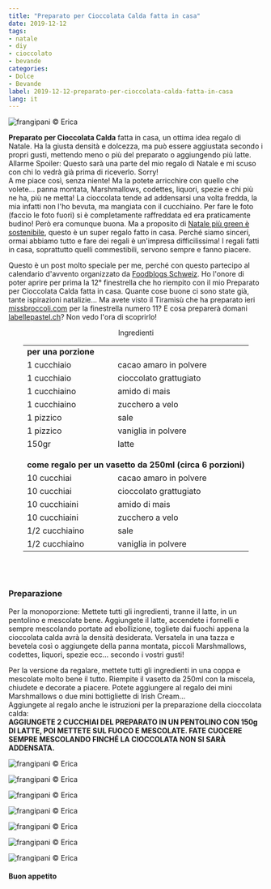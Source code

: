```yaml
---
title: "Preparato per Cioccolata Calda fatta in casa"
date: 2019-12-12
tags:
- natale
- diy
- cioccolato
- bevande
categories:
- Dolce
- Bevande
label: 2019-12-12-preparato-per-cioccolata-calda-fatta-in-casa
lang: it 
---
```

![](header.jpeg "frangipani © Erica")

**Preparato per Cioccolata Calda** fatta in casa, un ottima idea regalo di Natale. Ha la giusta densità e dolcezza, ma può essere aggiustata secondo i propri gusti, mettendo meno o più del preparato o aggiungendo più latte. 
Allarme Spoiler: Questo sarà una parte del mio regalo di Natale e mi scuso con chi lo vedrà già prima di riceverlo. Sorry! 
<br />
A me piace così, senza niente! Ma la potete arricchire con quello che volete... panna montata, Marshmallows, codettes, liquori, spezie e chi più ne ha, più ne metta! La cioccolata tende ad addensarsi una volta fredda, la mia infatti non l'ho bevuta, ma mangiata con il cucchiaino. Per fare le foto (faccio le foto fuori) si è completamente raffreddata ed era praticamente budino! Però era comunque buona. Ma a proposito di <a href="https://frangipani.raiano.ch/2019-12-06-consiglio-green-numero-4/" target="_blank">Natale più green è sostenibile</a>, questo è un super regalo fatto in casa. Perché siamo sinceri, ormai abbiamo tutto e fare dei regali è un'impresa difficilissima! I regali fatti in casa, soprattutto quelli commestibili, servono sempre e fanno piacere.  

Questo è un post molto speciale per me, perché con questo partecipo al calendario d'avvento organizzato da <a href="https://www.foodblogs-schweiz.ch" target="_blank">Foodblogs Schweiz</a>. Ho l'onore di poter aprire per prima la 12° finestrella che ho riempito con il mio Preparato per Cioccolata Calda fatta in casa. Quante cose buone ci sono state già, tante ispirazioni natalizie... Ma avete visto il Tiramisù che ha preparato ieri <a href="https://missbroccoli.com/lebkuchen-schichtdessert/" target="_blank">missbroccoli.com</a> per la finestrella numero 11? E cosa preparerà domani <a href="http://www.labellepastel.ch/2019/11/25/gingerbread-cupcakes/" target="_blank">labellepastel.ch</a>? Non vedo l'ora di scoprirlo!


<div id="wrapper" style="text-align: center">
  <div id="yourdiv" style="display: inline-block;">
    <div class="ingredients" itemscope itemtype="http://schema.org/Recipe">
      <span itemprop="name" style="display:none;">Preparato per Cioccolata Calda fatta in casa</span>
      <span itemprop="recipeCategory" style="display:none;">Dolce</span>
      <img itemprop="image" style="display:none;" class="ignore-gallery-item" src="header.jpeg"/>
      <span itemprop="author" style="display:none;">Erica Raiano</span>
      <span itemprop="description" style="display:none;">Preparato per Cioccolata Calda fatta in casa, un ottima idea regalo di Natale.</span>
      <div class="ingredients-title">Ingredienti</div>
      <table>
        <tbody>
          <tr>          
            <td colspan="2"><b>per una porzione</b></td>
          </tr>      
          <tr itemprop="recipeIngredient">
            <td>1 cucchiaio</td>
            <td>cacao amaro in polvere</td>
          </tr>
          <tr itemprop="recipeIngredient">
            <td>1 cucchiaio</td>
            <td>cioccolato grattugiato</td>
          </tr>
          <tr itemprop="recipeIngredient">
            <td>1 cucchiaino</td>
            <td>amido di mais</td>
          </tr>
          <tr itemprop="recipeIngredient">
            <td>1 cucchiaino</td>
            <td>zucchero a velo</td>
          </tr>
          <tr itemprop="recipeIngredient">
            <td>1 pizzico</td>
            <td>sale</td>
          </tr>
          <tr itemprop="recipeIngredient">
            <td>1 pizzico</td>
            <td>vaniglia in polvere</td>  
          </tr>
          <tr itemprop="recipeIngredient">
            <td>150gr</td>
            <td>latte</td>
          </tr>
          <tr style="height: 15px;"></tr>
          <tr>          
            <td colspan="2"><b>come regalo per un vasetto da 250ml (circa 6 porzioni)</b></td>
          </tr>
          <tr itemprop="recipeIngredient">
            <td>10 cucchiai</td>
            <td>cacao amaro in polvere</td>
          </tr>
          <tr itemprop="recipeIngredient">
            <td>10 cucchiai</td>
            <td>cioccolato grattugiato</td>
          </tr>
          <tr itemprop="recipeIngredient">
            <td>10 cucchiaini</td>
            <td>amido di mais</td>
          </tr>
          <tr itemprop="recipeIngredient">
            <td>10 cucchiaini</td>
            <td>zucchero a velo</td>
          </tr>
          <tr itemprop="recipeIngredient">
            <td>1/2 cucchiaino</td>
            <td>sale</td>
          </tr>
          <tr itemprop="recipeIngredient">
            <td>1/2 cucchiaino</td>
            <td>vaniglia in polvere</td> 
          </tr>
        </tbody>
      </table>
      <br></br>
    </div>
  </div>
</div>


<h3>
  <font color="grey">
    <i class="fa-solid fa-gears"></i>
  </font> Preparazione
</h3>

Per la monoporzione: Mettete tutti gli ingredienti, tranne il latte, in un pentolino e mescolate bene. Aggiungete il latte, accendete i fornelli e sempre mescolando portate ad ebollizione, togliete dai fuochi appena la cioccolata calda avrà la densità desiderata. Versatela in una tazza e bevetela così o aggiungete della panna montata, piccoli Marshmallows, codettes, liquori, spezie ecc... secondo i vostri gusti!

Per la versione da regalare, mettete tutti gli ingredienti in una coppa e mescolate molto bene il tutto. Riempite il vasetto da 250ml con la miscela, chiudete e decorate a piacere. Potete aggiungere al regalo dei mini Marshmallows o due mini bottigliette di Irish Cream...
<br />
Aggiungete al regalo anche le istruzioni per la preparazione della cioccolata calda:
<br />
**AGGIUNGETE 2 CUCCHIAI DEL PREPARATO IN UN PENTOLINO CON 150g DI LATTE, POI METTETE SUL FUOCO E MESCOLATE.
FATE CUOCERE SEMPRE MESCOLANDO FINCHÉ LA CIOCCOLATA NON SI SARÀ ADDENSATA.**

![](risultato1.jpeg "frangipani © Erica")

![](risultato2.jpeg "frangipani © Erica")

![](risultato3.jpeg "frangipani © Erica")

![](risultato4.jpeg "frangipani © Erica")

![](risultato5.jpeg "frangipani © Erica")

![](risultato6.jpeg "frangipani © Erica")

![](risultato7.jpeg "frangipani © Erica")

<h4>Buon appetito
  <font color="red">
    <i class="fa-regular fa-face-smile"></i>
  </font>
</h4>
